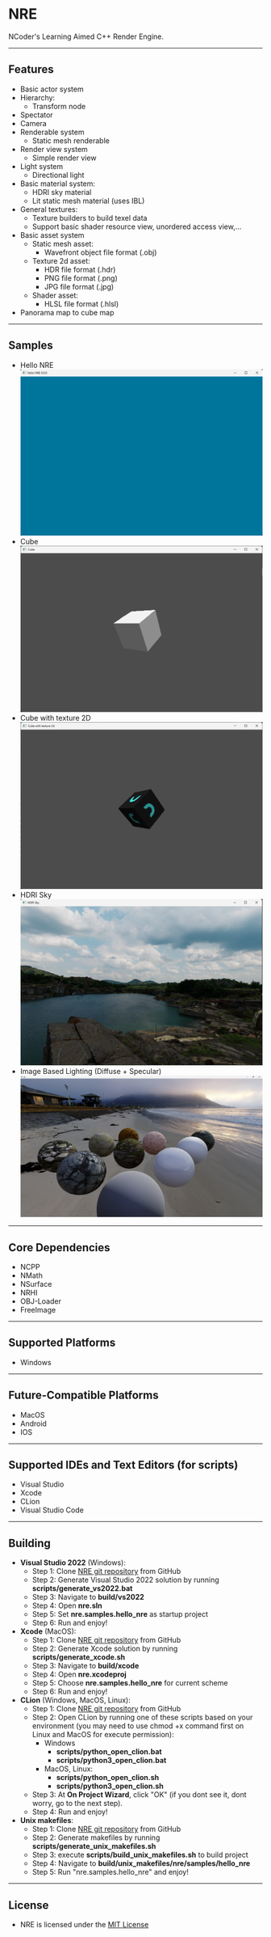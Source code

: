 # NRE
NCoder's Learning Aimed C++ Render Engine.

---

## Features
+ Basic actor system
+ Hierarchy:
  + Transform node
+ Spectator
+ Camera
+ Renderable system
  + Static mesh renderable
+ Render view system
  + Simple render view
+ Light system
  + Directional light
+ Basic material system:
  + HDRI sky material
  + Lit static mesh material (uses IBL)
+ General textures:
  + Texture builders to build texel data
  + Support basic shader resource view, unordered access view,...
+ Basic asset system
  + Static mesh asset:
    + Wavefront object file format (.obj)
  + Texture 2d asset:
    + HDR file format (.hdr)
    + PNG file format (.png)
    + JPG file format (.jpg)
  + Shader asset:
    + HLSL file format (.hlsl)
+ Panorama map to cube map

---

## Samples
+ Hello NRE
![alt text](./nre/resources/textures/screenshots/hello_nre.png)
+ Cube
![alt text](./nre/resources/textures/screenshots/cube.png)
+ Cube with texture 2D
![alt text](./nre/resources/textures/screenshots/cube_with_texture_2d.png)
+ HDRI Sky
![alt text](./nre/resources/textures/screenshots/hdri_sky.png)
+ Image Based Lighting (Diffuse + Specular)
![alt text](./nre/resources/textures/screenshots/ibl.png)

---

## Core Dependencies
+ NCPP
+ NMath
+ NSurface
+ NRHI
+ OBJ-Loader
+ FreeImage

---

## Supported Platforms 
  + Windows

---

## Future-Compatible Platforms 
  + MacOS
  + Android
  + IOS

---

## Supported IDEs and Text Editors (for scripts)
  + Visual Studio
  + Xcode
  + CLion
  + Visual Studio Code

---

## Building
  + **Visual Studio 2022** (Windows):
    + Step 1: Clone [NRE git repository](https://github.com/Abytek/NRE) from GitHub
    + Step 2: Generate Visual Studio 2022 solution by running **scripts/generate_vs2022.bat**
    + Step 3: Navigate to **build/vs2022**
    + Step 4: Open **nre.sln**
    + Step 5: Set **nre.samples.hello_nre** as startup project
    + Step 6: Run and enjoy!
  + **Xcode** (MacOS):
    + Step 1: Clone [NRE git repository](https://github.com/Abytek/NRE) from GitHub
    + Step 2: Generate Xcode solution by running **scripts/generate_xcode.sh**
    + Step 3: Navigate to **build/xcode**
    + Step 4: Open **nre.xcodeproj**
    + Step 5: Choose **nre.samples.hello_nre** for current scheme
    + Step 6: Run and enjoy!
  + **CLion** (Windows, MacOS, Linux):
    + Step 1: Clone [NRE git repository](https://github.com/Abytek/NRE) from GitHub
    + Step 2: Open CLion by running one of these scripts based on your environment (you may need to use chmod +x command first on Linux and MacOS for execute permission):
      + Windows
        + **scripts/python_open_clion.bat**
        + **scripts/python3_open_clion.bat**
      + MacOS, Linux:
        + **scripts/python_open_clion.sh**
        + **scripts/python3_open_clion.sh** 
    + Step 3: At **On Project Wizard**, click "OK" (if you dont see it, dont worry, go to the next step).
    + Step 4: Run and enjoy!
  + **Unix makefiles**:
    + Step 1: Clone [NRE git repository](https://github.com/Abytek/NRE) from GitHub
    + Step 2: Generate makefiles by running **scripts/generate_unix_makefiles.sh**
    + Step 3: execute **scripts/build_unix_makefiles.sh** to build project
    + Step 4: Navigate to **build/unix_makefiles/nre/samples/hello_nre**
    + Step 5: Run "nre.samples.hello_nre" and enjoy!

---

## License
+ NRE is licensed under the [MIT License](https://github.com/n-c0d3r/NRE/blob/main/LICENSE)
